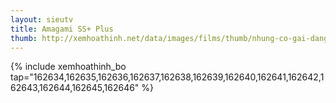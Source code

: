 ```yaml
---
layout: sieutv
title: Amagami SS+ Plus
thumb: http://xemhoathinh.net/data/images/films/thumb/nhung-co-gai-dang-yeu-amagami-ss-plus-2012.jpg
---
```

{% include xemhoathinh_bo tap="162634,162635,162636,162637,162638,162639,162640,162641,162642,162643,162644,162645,162646" %} 
